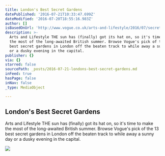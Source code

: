 ```yaml
---
title: London's Best Secret Gardens
datePublished: '2016-07-21T10:33:47.699Z'
dateModified: '2016-07-20T18:55:16.983Z'
author: []
isBasedOnUrl: 'http://www.vogue.co.uk/arts-and-lifestyle/2016/07/secret-gardens-london'
description: >-
  Arts and Lifestyle THE sun has (finally) got its hat on, so it's time to make
  the most of the long-awaited British summer. Browse Vogue's pick of the 13
  best secret gardens in London off the beaten track to while away a sunny day
  or a dusky evening in the capital.
publisher: {}
via: {}
starred: false
sourcePath: _posts/2016-07-21-londons-best-secret-gardens.md
inFeed: true
hasPage: false
inNav: false
_type: MediaObject

---
```

<article style=""><h1>London's Best Secret Gardens</h1><p>Arts and Lifestyle THE sun has (finally) got its hat on, so it's time to make the most of the long-awaited British summer. Browse Vogue's pick of the 13 best secret gardens in London off the beaten track to while away a sunny day or a dusky evening in the capital.</p><img src="http://cdni.condenast.co.uk/426x639/o_r/rembrandt-gardens-4560_426x639.jpg" /></article>